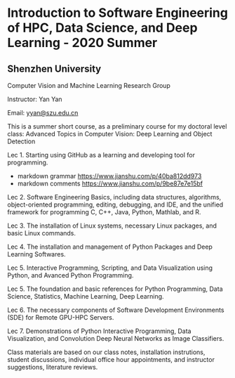 # Introduction to Software Engineering of HPC, Data Science, and Deep Learning - 2020 Summer
## Shenzhen University
Computer Vision and Machine Learning Research Group

Instructor: Yan Yan

Email: yyan@szu.edu.cn

[comment]: <https://www.jianshu.com/p/9be87e7e15bf     markdown 语法>  
[comment]: <https://www.jianshu.com/p/40ba812dd973     markdown comments>
[comment]: <> (This is a comment; it will not be included)
[comment]: <> (in the output file unless you use it in)
[comment]: <> (a reference style link.)
[//]: <> (This is also a comment.)

This is a summer short course, as a preliminary course for my doctoral level
class: Advanced Topics in Computer Vision: Deep Learning and Object Detection

Lec 1. Starting using GitHub as a learning and developing tool for programming.
* markdown grammar https://www.jianshu.com/p/40ba812dd973   
* markdown comments https://www.jianshu.com/p/9be87e7e15bf    

Lec 2. Software Engineering Basics, including data structures, algorithms, object-oriented programming, editing, debugging, and IDE, and the unified framework for programming C, C++, Java, Python, Mathlab, and R.

Lec 3. The installation of Linux systems, necessary Linux packages, and basic Linux commands.

Lec 4. The installation and management of Python Packages and Deep Learning Softwares.

Lec 5. Interactive Programming, Scripting, and Data Visualization using Python, and Avanced Python Programming. 

Lec 5. The foundation and basic references for Python Programming, Data Science, Statistics, Machine Learning, Deep Learning.

Lec 6. The necessary components of Software Development Environments (SDE) for Remote GPU-HPC Servers. 

Lec 7. Demonstrations of Python Interactive Programming, Data Visualization, and Convolution Deep Neural Networks as Image Classifiers.

Class materials are based on our class notes, installation instrutions, student discussions, individual office hour appointments, and instructor suggestions, literature reviews.
